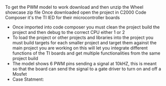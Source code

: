 To get the PWM model to work download and then unzip the Wheel showcase zip file
Once downloaded open the project in C2000 Code Composer it's the TI IED for their microcontroller boards 
- Once imported into code composer you must clean the project build the project and then debug to the correct CPU either 1 or 2
- To load the project or other projects and libraries into the project you must build targets for each smaller project and target them against the main project you are working on this will let you integrate different functions of the TI boards and get multiple functionalities from the same project build
- The model shows 6 PWM pins sending a signal at 10kHZ, this is meant so that the board can send the signal to a gate driver to turn on and off a Mosfet
- Case Statment:
